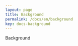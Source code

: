 ```yaml
---
layout: page
title: Background
permalink: /docs/en/background
key: docs-background
---
```




Background